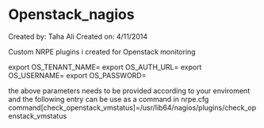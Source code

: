 Openstack_nagios
================

Created by: Taha Ali
Created on: 4/11/2014


Custom NRPE plugins i created for Openstack monitoring 

export OS_TENANT_NAME=
export OS_AUTH_URL=
export OS_USERNAME=
export OS_PASSWORD=

the above parameters needs to be provided according to your enviroment and the following entry can be use as a command in nrpe.cfg
command[check_openstack_vmstatus]=/usr/lib64/nagios/plugins/check_openstack_vmstatus


